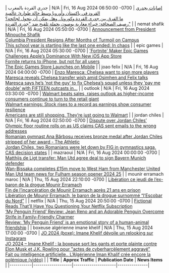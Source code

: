 | جدري القردة بالمغرب | N/A | Fri, 16 Aug 2024 06:50:00 -0700 | [إصابات بجدري القرود في باكستان وأوروبا وسط حالة طوارئ عالمية](https://www.aljazeera.net/news/2024/8/16/%D8%A5%D8%B5%D8%A7%D8%A8%D8%A7%D8%AA-%D8%A8%D8%AC%D8%AF%D8%B1%D9%8A-%D8%A7%D9%84%D9%82%D8%B1%D9%88%D8%AF-%D8%A8%D8%A8%D8%A7%D9%83%D8%B3%D8%AA%D8%A7%D9%86-%D9%88%D8%A3%D9%88%D8%B1%D9%88%D8%A8%D8%A7)<br>[ما الفرق بين جدري القردة وكورونا.. وهل يمكن أن يتحول لجائحة؟](https://www.alarabiya.net/medicine-and-health/2024/08/16/%D9%85%D8%A7-%D8%A7%D9%84%D9%81%D8%B1%D9%82-%D8%A8%D9%8A%D9%86-%D8%AC%D8%AF%D8%B1%D9%8A-%D8%A7%D9%84%D9%82%D8%B1%D8%AF%D8%A9-%D9%88%D9%83%D9%88%D8%B1%D9%88%D9%86%D8%A7-%D9%88%D9%87%D9%84-%D9%8A%D9%85%D9%83%D9%86-%D8%A3%D9%86-%D9%8A%D8%AA%D8%AD%D9%88%D9%84-%D9%84%D8%AC%D8%A7%D8%A6%D8%AD%D8%A9)<br>[رصيف الصحافة: خبراء مغاربة يوصون بحملة تلقيح ضد "جدري القردة"](https://www.hespress.com/%D8%B1%D8%B5%D9%8A%D9%81-%D8%A7%D9%84%D8%B5%D8%AD%D8%A7%D9%81%D8%A9-%D8%AE%D8%A8%D8%B1%D8%A7%D8%A1-%D9%85%D8%BA%D8%A7%D8%B1%D8%A8%D8%A9-%D9%8A%D9%88%D8%B5%D9%88%D9%86-%D8%A8%D8%AD%D9%85%D9%84%D8%A9-1416848.html) |
| nemat shafik | N/A | Fri, 16 Aug 2024 05:50:00 -0700 | [Announcement from President Minouche Shafik](https://president.columbia.edu/news/announcement-president-minouche-shafik)<br>[Columbia President Resigns After Months of Turmoil on Campus](https://www.nytimes.com/2024/08/14/us/columbia-president-nemat-shafik-resigns.html)<br>[This school year is starting like the last one ended: In chaos](https://www.cnn.com/2024/08/15/business/campus-protests-columbia-president-shafik-analysis/index.html) |
| epic games | N/A | Fri, 16 Aug 2024 05:30:00 -0700 | ['Fortnite' Maker Epic Games Challenges Apple’s Dominance With New iOS App 
Store](https://www.wired.com/story/epic-games-store-eu-launch-vs-apple/)<br>[Fornite returns to iPhone, but not for all users](https://www.notebookcheck.net/Fornite-returns-to-iPhone-but-not-for-all-users.876495.0.html)<br>[The Epic Games Store Launches on Mobile](https://store.epicgames.com/en-US/news/epic-games-store-available-now-on-mobile) |
| joao felix | N/A | Fri, 16 Aug 2024 04:00:00 -0700 | [Enzo Maresca: Chelsea want to sign more players](https://www.espn.com/soccer/story/_/id/40881389/chelsea-aiming-sign-more-players-enzo-maresca)<br>[Maresca reveals Chelsea transfer wish amid Osimhen and Felix talks](https://www.standard.co.uk/sport/football/chelsea-fc-transfer-news-osimhen-felix-maresca-b1176926.html)<br>[Maresca says he’s ‘not the guy’ to fix Chelsea’s squad unless they ‘pay me 
double’ with FIFTEEN outcasts in...](https://www.thesun.co.uk/sport/29917202/enzo-maresca-chelsea-squad-loan-transfers/) |
| outlook | N/A | Fri, 16 Aug 2024 03:30:00 -0700 | [Walmart beats sales, raises outlook as higher-income consumers continue to 
turn to the retail giant](https://finance.yahoo.com/news/walmart-beats-sales-raises-outlook-as-higher-income-consumers-continue-to-turn-to-the-retail-giant-121337374.html)<br>[Walmart earnings: Stock rises to a record as earnings show consumer 
resilience](https://www.marketwatch.com/livecoverage/walmart-earnings-results-sales-spending-revenue-q2)<br>[Americans are still shopping. They’re just going to Walmart](https://www.cnn.com/2024/08/15/investing/walmart-stock-earnings-retail/index.html) |
| jordan chiles | N/A | Fri, 16 Aug 2024 02:50:00 -0700 | [Dispute over Jordan Chiles’ Olympic floor routine rolls on as US claims CAS 
sent emails to the wrong addresses](https://www.cnn.com/2024/08/15/sport/jordan-chiles-cas-paris-olympics-spt-intl/index.html)<br>[Romanian gymnast Ana Bărbosu receives bronze medal after Jordan Chiles 
stripped of her award - The Athletic](https://www.nytimes.com/athletic/5705001/2024/08/16/ana-barbosu-bronze-medal-jordan-chiles-olympics/)<br>[Jordan Chiles, two Romanians were let down by FIG in gymnastics saga, CAS 
decision states](https://www.usatoday.com/story/sports/olympics/2024/08/14/jordan-chiles-gymnastics-medal-ruling/74803693007/) |
| mazraoui | N/A | Fri, 16 Aug 2024 00:00:00 -0700 | [Matthijs de Ligt transfer: Man Utd agree deal to sign Bayern Munich defender](https://www.skysports.com/football/news/11667/13162233/matthijs-de-ligt-transfer-man-utd-agree-deal-to-sign-bayern-munich-defender)<br>[Wan-Bissaka completes £15m move to West Ham from Manchester United](https://www.theguardian.com/football/article/2024/aug/13/aaron-wan-bissaka-completes-15m-manchester-united-to-west-ham-move)<br>[Man Utd team news for Fulham season opener 2024 25](https://www.manutd.com/en/news/detail/man-utd-team-news-for-fulham-season-opener-2024-25) |
| mounir erramach maroc | N/A | Thu, 15 Aug 2024 22:10:00 -0700 | [Libération ce jeudi de l’ex-baron de la drogue Mounir Erramach](https://fr.le360.ma/societe/liberation-ce-jeudi-de-lex-baron-de-la-drogue-mounir-erramach_5LPC2J5VVNCLXMGDAR3QL2VXMM/)<br>[Fin de l’incarcération de Mounir Erramach après 21 ans en prison](https://fr.hespress.com/382324-fin-de-lincarceration-de-mounir-erramach-apres-21-ans-en-prison.html)<br>[Libération de Mounir Erramach, le baron de la drogue surnommé “l’Escobar du 
Nord”](https://mobile.telquel.ma/instant-t/2024/08/16/liberation-de-mounir-erramach-le-baron-de-la-drogue-surnomme-lescobar-du-nord_1889214/) |
| netflix | N/A | Thu, 15 Aug 2024 20:50:00 -0700 | [Fictional Reads That’ll Have You Questioning Your Netflix Subscription](https://www.moroccoworldnews.com/2024/08/364589/fictional-reads-thatll-have-you-questioning-your-netflix-subscription)<br>[‘My Penguin Friend’ Review: Jean Reno and an Adorable Penguin Overcome 
Strife in Family-Friendly Charmer](https://variety.com/2024/film/reviews/my-penguin-friend-review-1236105578/)<br>[Review: ‘My Penguin Friend’ is an emotional story of a human-animal 
friendship](https://datebook.sfchronicle.com/movies-tv/my-penguin-friend-19651907) |
| boxeuse algérienne imane khelif | N/A | Thu, 15 Aug 2024 17:00:00 -0700 | [JO 2024 (boxe): Imane Khelif dévoile un relooking sur Instagram](https://rmcsport.bfmtv.com/jeux-olympiques/jo-2024-boxe-imane-khelif-devoile-un-relooking-sur-instagram_AV-202408160213.html)<br>[JO 2024 – Imane Khelif : la boxeuse sort les gants et porte plainte contre 
Elon Musk et J.K. Rowling pour "actes de cyberharcèlement aggravé"](https://www.ladepeche.fr/2024/08/14/jo-2024-imane-khelif-la-boxeuse-sort-les-gants-et-porte-plainte-contre-elon-musk-et-jk-rowling-pour-actes-de-cyberharcelement-aggrave-12141219.php)<br>[Fait ou intelligence artificielle.. L’Algérienne Iman Khalif crée encore la 
polémique (vidéo)](https://fr.hibapress.com/news-126166.html) |
| **Title** | **Approx Traffic** | **Publication Date** | **News Items** |
|-----------|-------------------|---------------------|---------------|
